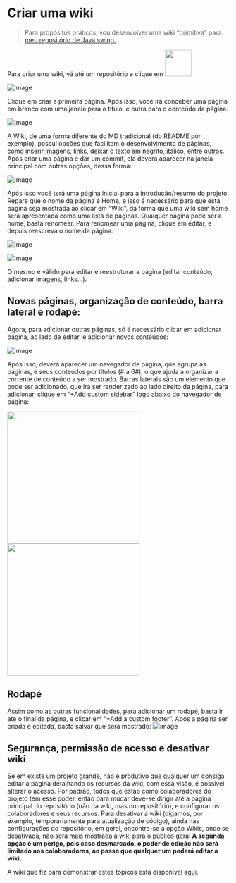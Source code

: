 # Criar uma wiki

> Para propósitos práticos, vou desenvolver uma wiki “primitiva” para [meu repositório de Java swing.](https://github.com/ADalmolin3103/javax/wiki).  

Para criar uma wiki, vá até um repositório e clique em <img src="https://user-images.githubusercontent.com/78660963/173675597-0641c6e0-a778-498b-a774-c15d26041323.png" width = 60 height=auto>

![image](https://user-images.githubusercontent.com/78660963/173675719-8bfdd621-95e8-4b31-8151-18183f43aba8.png)

Clique em criar a primeira página. Após isso, você irá conceber uma página em branco com uma janela para o título, e outra para o conteúdo da página.

![image](https://user-images.githubusercontent.com/78660963/173675742-75294dbb-e5f8-4688-b0f4-6c2069adafc7.png)

A Wiki, de uma forma diferente do MD tradicional (do README por exemplo), possuí opções que facilitam o desenvolvimento de páginas, como inserir imagens, links, deixar o texto em negrito, itálico, entre outros. Após criar uma página e dar um commit, ela deverá aparecer na janela principal com outras opções, dessa forma:

![image](https://user-images.githubusercontent.com/78660963/173675776-2d4c1963-125e-445d-85b7-706820d5c721.png)

Após isso você terá uma página inicial para a introdução/resumo do projeto. Repare que o nome da página é Home, e isso é necessário para que esta página seja mostrada ao clicar em “Wiki”, da forma que uma wiki sem home será apresentada como uma lista de páginas. Qualquer página pode ser a home, basta renomear. Para renomear uma página, clique em editar, e depois reescreva o nome da página:

![image](https://user-images.githubusercontent.com/78660963/173675796-87befc9a-e847-45f7-b70d-cd92a2009f0c.png)

![image](https://user-images.githubusercontent.com/78660963/173675803-6077046b-16bf-44b5-b81e-bc0ff8ea9601.png)

O mesmo é válido para editar e reestruturar a página (editar conteúdo, adicionar imagens, links...).

## Novas páginas, organização de conteúdo, barra lateral e rodapé:

Agora, para adicionar outras páginas, só é necessário clicar em adicionar página, ao lado de editar, e adicionar novos conteúdos:

![image](https://user-images.githubusercontent.com/78660963/173675852-d36e3b99-599b-49d1-91fa-c22f0fd22968.png)

Após isso, deverá aparecer um navegador de página, que agrupa as páginas, e seus conteúdos por títulos (# a 6#), o que ajuda a organizar a corrente de conteúdo a ser mostrado.
Barras laterais são um elemento que pode ser adicionado, que irá ser renderizado ao lado direito da página, para adicionar, clique em “+Add custom sidebar” logo abaixo do navegador de página:

<img src="https://user-images.githubusercontent.com/78660963/173675877-8ab8991e-f3a6-4503-b49b-25e10ada3b02.png" width="300" height=auto>

<img src="https://user-images.githubusercontent.com/78660963/173675895-d91431e0-2504-4026-ac64-0d3a9e3eb1de.png" width="300" height=auto>

## Rodapé

Assim como as outras funcionalidades, para adicionar um rodapé, basta ir até o final da página, e clicar em “+Add a custom footer”. Após a página ser criada e editada, basta salvar que será mostrado:
![image](https://user-images.githubusercontent.com/78660963/173676042-0b8ea2f4-eb48-417f-978a-09567d971dde.png)

## Segurança, permissão de acesso e desativar wiki

Se em existe um projeto grande, não é produtivo que qualquer um consiga editar a página detalhando os recursos da wiki, com essa visão, é possível alterar o acesso. Por padrão, todos que estão como colaboradores do projeto tem esse poder, então para mudar deve-se dirigir até a página principal do repositório (não da wiki, mas do repositório), e configurar os colaboradores e seus recursos. 
Para desativar a wiki (digamos, por exemplo, temporariamente para atualização de código), ainda nas configurações do repositório, em geral, encontra-se a opção Wikis, onde se desativada, não será mais mostrada a wiki para o público geral
**A segunda opção é um perigo, pois caso desmarcado, o poder de edição não será limitado aos colaboradores, ao passo que qualquer um poderá editar a wiki.**

A wiki que fiz para demonstrar estes tópicos está disponível [aqui](https://github.com/ADalmolin3103/javax/wiki).
